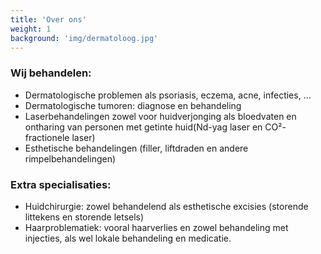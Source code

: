 ```yaml
---
title: 'Over ons'
weight: 1
background: 'img/dermatoloog.jpg'
---
```


### Wij behandelen:

* Dermatologische problemen als psoriasis, eczema, acne, infecties, ...
* Dermatologische tumoren: diagnose en behandeling
* Laserbehandelingen zowel voor huidverjonging als bloedvaten en ontharing van personen met getinte huid(Nd-yag laser en CO²-fractionele laser)
* Esthetische behandelingen (filler, liftdraden en andere rimpelbehandelingen)


### Extra specialisaties:

* Huidchirurgie: zowel behandelend als esthetische excisies (storende littekens en storende letsels)
* Haarproblematiek: vooral haarverlies en zowel behandeling met injecties, als wel lokale behandeling en medicatie.
